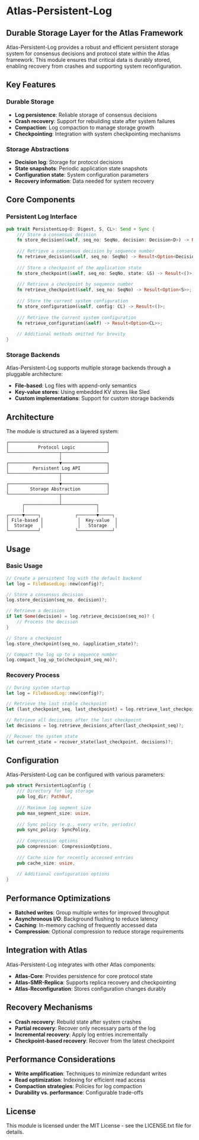 # Atlas-Persistent-Log

## Durable Storage Layer for the Atlas Framework

Atlas-Persistent-Log provides a robust and efficient persistent storage system for consensus decisions and protocol state within the Atlas framework. This module ensures that critical data is durably stored, enabling recovery from crashes and supporting system reconfiguration.

## Key Features

### Durable Storage

- **Log persistence**: Reliable storage of consensus decisions
- **Crash recovery**: Support for rebuilding state after system failures
- **Compaction**: Log compaction to manage storage growth
- **Checkpointing**: Integration with system checkpointing mechanisms

### Storage Abstractions

- **Decision log**: Storage for protocol decisions
- **State snapshots**: Periodic application state snapshots
- **Configuration state**: System configuration parameters
- **Recovery information**: Data needed for system recovery

## Core Components

### Persistent Log Interface

```rust
pub trait PersistentLog<D: Digest, S, CL>: Send + Sync {
    /// Store a consensus decision
    fn store_decision(&self, seq_no: SeqNo, decision: Decision<D>) -> Result<()>;
    
    /// Retrieve a consensus decision by sequence number
    fn retrieve_decision(&self, seq_no: SeqNo) -> Result<Option<Decision<D>>>;
    
    /// Store a checkpoint of the application state
    fn store_checkpoint(&self, seq_no: SeqNo, state: &S) -> Result<()>;
    
    /// Retrieve a checkpoint by sequence number
    fn retrieve_checkpoint(&self, seq_no: SeqNo) -> Result<Option<S>>;
    
    /// Store the current system configuration
    fn store_configuration(&self, config: CL) -> Result<()>;
    
    /// Retrieve the current system configuration
    fn retrieve_configuration(&self) -> Result<Option<CL>>;
    
    // Additional methods omitted for brevity
}
```

### Storage Backends

Atlas-Persistent-Log supports multiple storage backends through a pluggable architecture:

- **File-based**: Log files with append-only semantics
- **Key-value stores**: Using embedded KV stores like Sled
- **Custom implementations**: Support for custom storage backends

## Architecture

The module is structured as a layered system:

```
┌─────────────────────────────────────┐
│           Protocol Logic            │
└───────────────────┬─────────────────┘
                    │
┌───────────────────▼─────────────────┐
│         Persistent Log API          │
└───────────────────┬─────────────────┘
                    │
┌───────────────────▼─────────────────┐
│        Storage Abstraction          │
└───────────────────┬─────────────────┘
                    │
      ┌─────────────┴─────────────┐
      │                           │
┌─────▼─────┐             ┌───────▼─────┐
│ File-based │             │  Key-value  │
│  Storage   │             │   Storage   │
└───────────┘             └─────────────┘
```

## Usage

### Basic Usage

```rust
// Create a persistent log with the default backend
let log = FileBasedLog::new(config)?;

// Store a consensus decision
log.store_decision(seq_no, decision)?;

// Retrieve a decision
if let Some(decision) = log.retrieve_decision(seq_no)? {
    // Process the decision
}

// Store a checkpoint
log.store_checkpoint(seq_no, &application_state)?;

// Compact the log up to a sequence number
log.compact_log_up_to(checkpoint_seq_no)?;
```

### Recovery Process

```rust
// During system startup
let log = FileBasedLog::new(config)?;

// Retrieve the last stable checkpoint
let (last_checkpoint_seq, last_checkpoint) = log.retrieve_last_checkpoint()?;

// Retrieve all decisions after the last checkpoint
let decisions = log.retrieve_decisions_after(last_checkpoint_seq)?;

// Recover the system state
let current_state = recover_state(last_checkpoint, decisions)?;
```

## Configuration

Atlas-Persistent-Log can be configured with various parameters:

```rust
pub struct PersistentLogConfig {
    /// Directory for log storage
    pub log_dir: PathBuf,
    
    /// Maximum log segment size
    pub max_segment_size: usize,
    
    /// Sync policy (e.g., every write, periodic)
    pub sync_policy: SyncPolicy,
    
    /// Compression options
    pub compression: CompressionOptions,
    
    /// Cache size for recently accessed entries
    pub cache_size: usize,
    
    // Additional configuration options
}
```

## Performance Optimizations

- **Batched writes**: Group multiple writes for improved throughput
- **Asynchronous I/O**: Background flushing to reduce latency
- **Caching**: In-memory caching of frequently accessed data
- **Compression**: Optional compression to reduce storage requirements

## Integration with Atlas

Atlas-Persistent-Log integrates with other Atlas components:

- **Atlas-Core**: Provides persistence for core protocol state
- **Atlas-SMR-Replica**: Supports replica recovery and checkpointing
- **Atlas-Reconfiguration**: Stores configuration changes durably

## Recovery Mechanisms

- **Crash recovery**: Rebuild state after system crashes
- **Partial recovery**: Recover only necessary parts of the log
- **Incremental recovery**: Apply log entries incrementally
- **Checkpoint-based recovery**: Recover from the latest checkpoint

## Performance Considerations

- **Write amplification**: Techniques to minimize redundant writes
- **Read optimization**: Indexing for efficient read access
- **Compaction strategies**: Policies for log compaction
- **Durability vs. performance**: Configurable trade-offs

## License

This module is licensed under the MIT License - see the LICENSE.txt file for details.
